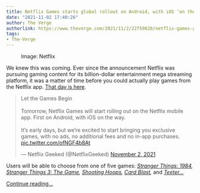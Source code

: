 ```yaml
---
title: Netflix Games starts global rollout on Android, with iOS ‘on the way’
date: "2021-11-02 17:40:26"
author: The Verge
authorlink: https://www.theverge.com/2021/11/2/22759628/netflix-games-global-rollout-mobile-android-devices
tags:
- The-Verge
---
```

<figure>
      <img alt="" src="https://cdn.vox-cdn.com/thumbor/HWRiddhoSQ380TIb8zSu1Rn4ZXA=/81x0:879x532/1310x873/cdn.vox-cdn.com/uploads/chorus_image/image/70080259/Screen_Shot_2021_11_02_at_1.24.40_PM.0.png" />
        <figcaption>Image: Netflix</figcaption>
    </figure>

  <p id="rRu7mR">We knew this was coming. Ever since the announcement Netflix was pursuing gaming content for its billion-dollar entertainment mega streaming platform, it was a matter of time before you could actually play games from the Netflix app. <a href="https://about.netflix.com/en/news/let-the-games-begin-a-new-way-to-experience-entertainment-on-mobile">That day is here</a>. </p>
<div id="Lg0FC7">
<blockquote class="twitter-tweet">
<p lang="en" dir="ltr">   Let the Games Begin  <br><br>Tomorrow, Netflix Games will start rolling out on the Netflix mobile app. First on Android, with iOS on the way.<br><br>It’s early days, but we’re excited to start bringing you exclusive games, with no ads, no additional fees and no in-app purchases. <a href="https://t.co/ofNGF4b8At">pic.twitter.com/ofNGF4b8At</a></p>— Netflix Geeked (@NetflixGeeked) <a href="https://twitter.com/NetflixGeeked/status/1455580571959054341?ref_src=twsrc%5Etfw">November 2, 2021</a>
</blockquote>

</div>
<p id="4VbZUi">Users will be able to choose from one of five games: <a href="https://play.google.com/store/apps/details?id=com.netflix.NGP.StrangerThings"><em>Stranger Things: 1984</em></a><em>, </em><a href="https://play.google.com/store/apps/details?id=com.netflix.NGP.StrangerThings3"><em>Stranger Things 3: The Game</em></a><em>, </em><a href="https://play.google.com/store/apps/details?id=com.netflix.NGP.ShootingHoops"><em>Shooting Hoops</em></a><em>, </em><a href="https://play.google.com/store/apps/details?id=com.netflix.NGP.CardBlast"><em>Card Blast</em></a><em>,</em> and<em> </em><a href="https://play.google.com/store/apps/details?id=com.netflix.NGP.TeeterUp"><em>Teeter...</em></a></p>
  <p>
    <a href="https://www.theverge.com/2021/11/2/22759628/netflix-games-global-rollout-mobile-android-devices">Continue reading&hellip;</a>
  </p>